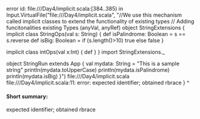 error id: file://<WORKSPACE>/Day4/implicit.scala:[384..385) in Input.VirtualFile("file://<WORKSPACE>/Day4/implicit.scala", "//We use this mechanism called implicit classes to extend the functionality of existing types
// Adding funcitonalities existing Types (anyVal, anyRef)
object StringExtensions {
  implicit class StringOps(val s: String)  {
    def isPalindrome: Boolean = s == s.reverse
    def isBig: Boolean = if (s.length()>10) true else false
  }

  implicit class intOps(val x:Int) {
     def 
  }
}
import StringExtensions._


object StringRun extends App {
 val mydata: String = "This is a sample string"
 println(mydata.toUpperCase)
 println(mydata.isPalindrome)
 println(mydata.isBig)
}")
file://<WORKSPACE>/Day4/implicit.scala
file://<WORKSPACE>/Day4/implicit.scala:11: error: expected identifier; obtained rbrace
  }
  ^
#### Short summary: 

expected identifier; obtained rbrace